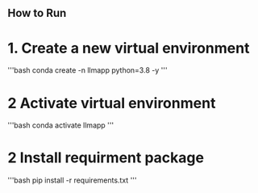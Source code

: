 ## How to Run
# 1. Create a new virtual environment
'''bash
conda create -n llmapp python=3.8 -y
'''
# 2 Activate virtual environment
'''bash
conda activate llmapp
'''
# 2 Install requirment package
'''bash
pip install -r requirements.txt
'''






